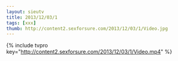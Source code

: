 ```yaml
--- 
layout: sieutv
title: 2013/12/03/1
tags: [xxx]
thumb: http://content2.sexforsure.com/2013/12/03/1/Video.jpg
---
```

{% include tvpro key="http://content2.sexforsure.com/2013/12/03/1/Video.mp4" %} 
